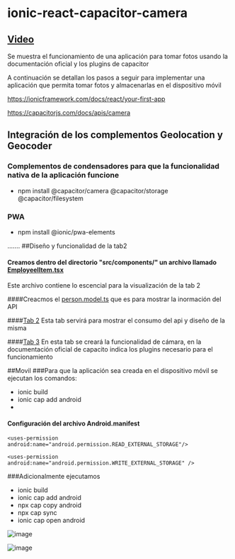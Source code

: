 # ionic-react-capacitor-camera

## [Video](https://youtu.be/DycPJmf4pxY)

Se muestra el funcionamiento de una aplicación para tomar fotos usando la documentación oficial y los plugins de capacitor

A continuación se detallan los pasos a seguir para  implementar una aplicación que permita tomar fotos y almacenarlas en el dispositivo móvil

https://ionicframework.com/docs/react/your-first-app

https://capacitorjs.com/docs/apis/camera


## Integración de los complementos Geolocation y Geocoder
### Complementos de condensadores para que la funcionalidad nativa de la aplicación funcione
- npm install @capacitor/camera @capacitor/storage @capacitor/filesystem

### PWA 
- npm install @ionic/pwa-elements

.......
##Diseño y funcionalidad de la tab2
#### Creamos dentro del directorio "src/components/" un archivo llamado [EmployeelItem.tsx](https://github.com/JeffersonOmarDiaz/ionic-react-capacitor-camera/blob/main/src/components/EmployeeItem.tsx)

Este archivo contiene lo escencial para la visualización de la tab 2 


####Creacmos el [person.model.ts](https://github.com/JeffersonOmarDiaz/ionic-react-capacitor-camera/blob/main/src/models/person.model.ts) que es para mostrar la inormación del API

####[Tab 2](https://github.com/JeffersonOmarDiaz/ionic-react-capacitor-camera/blob/main/src/pages/Tab2.tsx)
Esta tab servirá para mostrar el consumo del api y diseño de la misma 

####[Tab 3](https://github.com/JeffersonOmarDiaz/ionic-react-capacitor-camera/blob/main/src/pages/Tab3.tsx)
En esta tab se creará la funcionalidad de cámara, en la documentación oficial de capacito indica los plugins necesario para el funcionamiento


##Movil
###Para que la aplicación sea creada en el dispositivo móvil se ejecutan los comandos:
- ionic build
- ionic cap add android
- 
#### Configuración del archivo Android.manifest

```<uses-permission android:name="android.permission.READ_EXTERNAL_STORAGE"/>```


```<uses-permission android:name="android.permission.WRITE_EXTERNAL_STORAGE" />```

###Adicionalmente ejecutamos 
- ionic build
- ionic cap add android
- npx cap copy android
- npx cap sync
- ionic cap open android

![image](https://user-images.githubusercontent.com/32933851/128614867-daa73365-4e59-4917-a998-8bcc2a8bc679.png)


![image](https://user-images.githubusercontent.com/32933851/128614874-5947fe62-5170-454d-a37e-120d6921bb0f.png)















